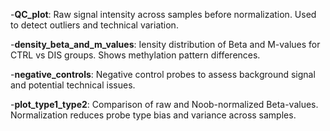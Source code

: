 -**QC_plot**: Raw signal intensity across samples before normalization. Used to detect outliers and technical variation.

-**density_beta_and_m_values**: Iensity distribution of Beta and M-values for CTRL vs DIS groups. Shows methylation pattern differences.

-**negative_controls**: Negative control probes to assess background signal and potential technical issues.

-**plot_type1_type2**: Comparison of raw and Noob-normalized Beta-values. Normalization reduces probe type bias and variance across samples.
